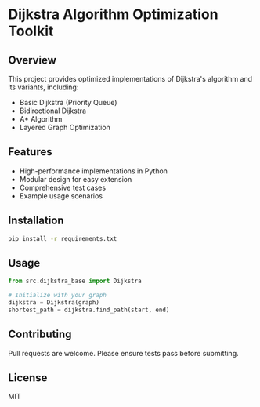 # Dijkstra Algorithm Optimization Toolkit

## Overview
This project provides optimized implementations of Dijkstra's algorithm and its variants, including:
- Basic Dijkstra (Priority Queue)
- Bidirectional Dijkstra
- A* Algorithm
- Layered Graph Optimization

## Features
- High-performance implementations in Python
- Modular design for easy extension
- Comprehensive test cases
- Example usage scenarios

## Installation
```bash
pip install -r requirements.txt
```

## Usage
```python
from src.dijkstra_base import Dijkstra

# Initialize with your graph
dijkstra = Dijkstra(graph)
shortest_path = dijkstra.find_path(start, end)
```

## Contributing
Pull requests are welcome. Please ensure tests pass before submitting.

## License
MIT